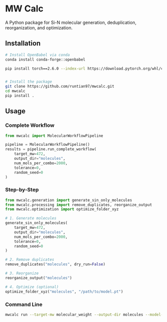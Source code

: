 # MW Calc

A Python package for Si-N molecular generation, deduplication, reorganization, and optimization.

## Installation

```bash
# Install OpenBabel via conda
conda install conda-forge::openbabel

pip install torch==2.6.0 --index-url https://download.pytorch.org/whl/cu121  # for CUDA 12.1


# Install the package
git clone https://github.com/runtian97/mwcalc.git
cd mwcalc
pip install .
```

## Usage

### Complete Workflow
```python
from mwcalc import MolecularWorkflowPipeline

pipeline = MolecularWorkflowPipeline()
results = pipeline.run_complete_workflow(
    target_mw=472,
    output_dir="molecules",
    num_mols_per_combo=2000,
    tolerance=0,
    random_seed=0
)
```

### Step-by-Step
```python
from mwcalc.generation import generate_sin_only_molecules
from mwcalc.processing import remove_duplicates, reorganize_output
from mwcalc.optimization import optimize_folder_xyz

# 1. Generate molecules
generate_sin_only_molecules(
    target_mw=472,
    output_dir="molecules",
    num_mols_per_combo=2000,
    tolerance=0,
    random_seed=0
)

# 2. Remove duplicates  
remove_duplicates("molecules", dry_run=False)

# 3. Reorganize
reorganize_output("molecules")

# 4. Optimize (optional)
optimize_folder_xyz("molecules", "/path/to/model.pt")
```

### Command Line
```bash
mwcalc run --target-mw molecular_weight --output-dir molecules --model-path your_fairchem_model --num-mols 2000 --tolerance 0 --random-seed 0
```
